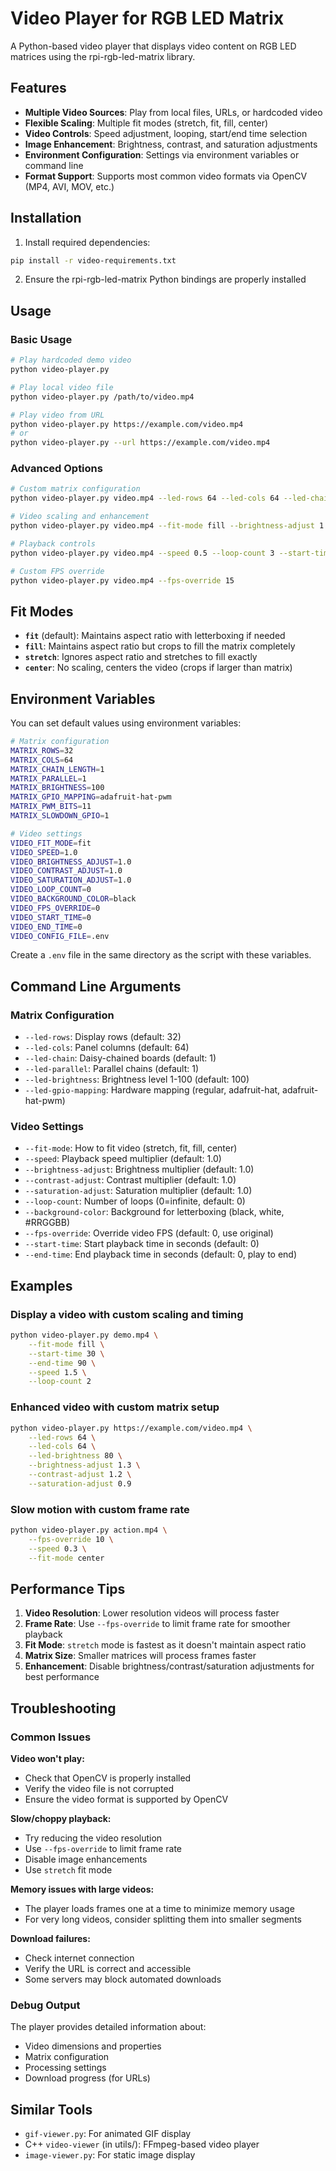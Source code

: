 # Video Player for RGB LED Matrix

A Python-based video player that displays video content on RGB LED matrices using the rpi-rgb-led-matrix library.

## Features

- **Multiple Video Sources**: Play from local files, URLs, or hardcoded video
- **Flexible Scaling**: Multiple fit modes (stretch, fit, fill, center)
- **Video Controls**: Speed adjustment, looping, start/end time selection
- **Image Enhancement**: Brightness, contrast, and saturation adjustments
- **Environment Configuration**: Settings via environment variables or command line
- **Format Support**: Supports most common video formats via OpenCV (MP4, AVI, MOV, etc.)

## Installation

1. Install required dependencies:
```bash
pip install -r video-requirements.txt
```

2. Ensure the rpi-rgb-led-matrix Python bindings are properly installed

## Usage

### Basic Usage

```bash
# Play hardcoded demo video
python video-player.py

# Play local video file
python video-player.py /path/to/video.mp4

# Play video from URL
python video-player.py https://example.com/video.mp4
# or
python video-player.py --url https://example.com/video.mp4
```

### Advanced Options

```bash
# Custom matrix configuration
python video-player.py video.mp4 --led-rows 64 --led-cols 64 --led-chain 2

# Video scaling and enhancement
python video-player.py video.mp4 --fit-mode fill --brightness-adjust 1.2 --contrast-adjust 1.1

# Playback controls
python video-player.py video.mp4 --speed 0.5 --loop-count 3 --start-time 10 --end-time 60

# Custom FPS override
python video-player.py video.mp4 --fps-override 15
```

## Fit Modes

- **`fit`** (default): Maintains aspect ratio with letterboxing if needed
- **`fill`**: Maintains aspect ratio but crops to fill the matrix completely
- **`stretch`**: Ignores aspect ratio and stretches to fill exactly
- **`center`**: No scaling, centers the video (crops if larger than matrix)

## Environment Variables

You can set default values using environment variables:

```bash
# Matrix configuration
MATRIX_ROWS=32
MATRIX_COLS=64
MATRIX_CHAIN_LENGTH=1
MATRIX_PARALLEL=1
MATRIX_BRIGHTNESS=100
MATRIX_GPIO_MAPPING=adafruit-hat-pwm
MATRIX_PWM_BITS=11
MATRIX_SLOWDOWN_GPIO=1

# Video settings
VIDEO_FIT_MODE=fit
VIDEO_SPEED=1.0
VIDEO_BRIGHTNESS_ADJUST=1.0
VIDEO_CONTRAST_ADJUST=1.0
VIDEO_SATURATION_ADJUST=1.0
VIDEO_LOOP_COUNT=0
VIDEO_BACKGROUND_COLOR=black
VIDEO_FPS_OVERRIDE=0
VIDEO_START_TIME=0
VIDEO_END_TIME=0
VIDEO_CONFIG_FILE=.env
```

Create a `.env` file in the same directory as the script with these variables.

## Command Line Arguments

### Matrix Configuration
- `--led-rows`: Display rows (default: 32)
- `--led-cols`: Panel columns (default: 64)
- `--led-chain`: Daisy-chained boards (default: 1)
- `--led-parallel`: Parallel chains (default: 1)
- `--led-brightness`: Brightness level 1-100 (default: 100)
- `--led-gpio-mapping`: Hardware mapping (regular, adafruit-hat, adafruit-hat-pwm)

### Video Settings
- `--fit-mode`: How to fit video (stretch, fit, fill, center)
- `--speed`: Playback speed multiplier (default: 1.0)
- `--brightness-adjust`: Brightness multiplier (default: 1.0)
- `--contrast-adjust`: Contrast multiplier (default: 1.0)
- `--saturation-adjust`: Saturation multiplier (default: 1.0)
- `--loop-count`: Number of loops (0=infinite, default: 0)
- `--background-color`: Background for letterboxing (black, white, #RRGGBB)
- `--fps-override`: Override video FPS (default: 0, use original)
- `--start-time`: Start playback time in seconds (default: 0)
- `--end-time`: End playback time in seconds (default: 0, play to end)

## Examples

### Display a video with custom scaling and timing
```bash
python video-player.py demo.mp4 \
    --fit-mode fill \
    --start-time 30 \
    --end-time 90 \
    --speed 1.5 \
    --loop-count 2
```

### Enhanced video with custom matrix setup
```bash
python video-player.py https://example.com/video.mp4 \
    --led-rows 64 \
    --led-cols 64 \
    --led-brightness 80 \
    --brightness-adjust 1.3 \
    --contrast-adjust 1.2 \
    --saturation-adjust 0.9
```

### Slow motion with custom frame rate
```bash
python video-player.py action.mp4 \
    --fps-override 10 \
    --speed 0.3 \
    --fit-mode center
```

## Performance Tips

1. **Video Resolution**: Lower resolution videos will process faster
2. **Frame Rate**: Use `--fps-override` to limit frame rate for smoother playback
3. **Fit Mode**: `stretch` mode is fastest as it doesn't maintain aspect ratio
4. **Matrix Size**: Smaller matrices will process frames faster
5. **Enhancement**: Disable brightness/contrast/saturation adjustments for best performance

## Troubleshooting

### Common Issues

**Video won't play:**
- Check that OpenCV is properly installed
- Verify the video file is not corrupted
- Ensure the video format is supported by OpenCV

**Slow/choppy playback:**
- Try reducing the video resolution
- Use `--fps-override` to limit frame rate
- Disable image enhancements
- Use `stretch` fit mode

**Memory issues with large videos:**
- The player loads frames one at a time to minimize memory usage
- For very long videos, consider splitting them into smaller segments

**Download failures:**
- Check internet connection
- Verify the URL is correct and accessible
- Some servers may block automated downloads

### Debug Output

The player provides detailed information about:
- Video dimensions and properties
- Matrix configuration
- Processing settings
- Download progress (for URLs)

## Similar Tools

- `gif-viewer.py`: For animated GIF display
- C++ `video-viewer` (in utils/): FFmpeg-based video player
- `image-viewer.py`: For static image display